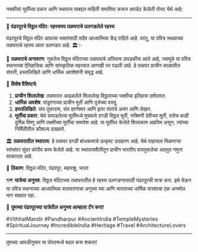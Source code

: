 नक्कीच! मूर्तींच्या प्रकार आणि स्थापत्य याबद्दल माहिती समाविष्ट करून अपडेट केलेली पोस्ट येथे आहे:

---

**📸 पंढरपूरचे विठ्ठल मंदिर: रहस्यमय तळघराचे उलगडलेले रहस्य**

पंढरपूरचे विठ्ठल मंदिर आपल्या भक्तांसाठी सदैव आध्यात्मिक केंद्र राहिले आहे. परंतु, या पवित्र स्थळाच्या तळघराचे रहस्य आता उलगडत आहे. 🏛️✨

📜 **तळघराचे अनावरण**: 
नुकतेच विठ्ठल मंदिराच्या तळघराचे अस्तित्व उघडकीस आले आहे, ज्यामुळे या पवित्र स्थानाच्या ऐतिहासिक आणि सांस्कृतिक महत्त्वात आणखी भर पडली आहे. हे तळघर प्राचीन काळातील संपत्ती, हस्तलिखिते आणि धार्मिक अवशेषांनी समृद्ध आहे.

🌟 **विशेष वैशिष्ट्ये**:

1. **प्राचीन शिलालेख**: तळघरात आढळलेले शिलालेख विठ्ठलाच्या भक्तीचा इतिहास दर्शवतात.
2. **धार्मिक अवशेष**: पांडुरंगाच्या प्राचीन मूर्ती आणि पूजेच्या वस्तू.
3. **हस्तलिखिते**: संत तुकाराम, संत ज्ञानेश्वर आणि इतर संतांचे अभंग आणि लेखन.
4. **मूर्तींचा प्रकार**: येथे सापडलेल्या मूर्तींमध्ये मुख्यत्वे दगडी विठ्ठल मूर्ती, रुक्मिणी देवीच्या मूर्ती, तसेच काही दुर्मिळ विष्णू आणि लक्ष्मीच्या मूर्तींचा समावेश आहे. या मूर्तींवर केलेले शिल्पकाम अप्रतिम असून, त्यांच्या निर्मितीतील कौशल्य दाखवते.

🏛️ **तळघरातील स्थापत्य**:
हे तळघर दगडी बांधकामाचे उत्कृष्ट उदाहरण आहे. येथे पाहायला मिळणाऱ्या स्तंभांवर सुंदर कोरीव काम केलेले आहे. या स्थापत्यशैलीतून प्राचीन भारतीय वास्तुकलेचा अद्भुत नमुना साकारला आहे.

📍 **ठिकाण**: विठ्ठल मंदिर, पंढरपूर, महाराष्ट्र, भारत

🗺️ **यात्रेचा अनुभव**: 
विठ्ठल मंदिराच्या तळघरातील हे रहस्य उलगडण्यासाठी पंढरपूरची यात्रा करा. इथे येऊन या पवित्र स्थानाच्या आध्यात्मिक वातावरणाचा अनुभव घ्या आणि भारताच्या धार्मिक वारशाचा एक अनमोल भाग साक्षात पहा.

📸 **तुमच्या पंढरपूरच्या यात्रेतील अनुभव आम्हाला टॅग करा!**

#VithhalMandir #Pandharpur #AncientIndia #TempleMysteries #SpiritualJourney #IncredibleIndia #Heritage #Travel #ArchitectureLovers

---

तुमच्या आवडीनुसार या पोस्टमध्ये बदल करू शकता!